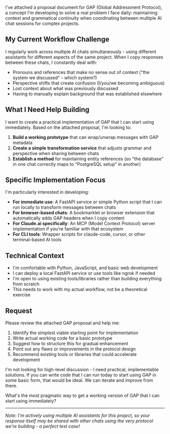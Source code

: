 I've attached a proposal document for GAP (Global Addressment Protocol), a concept I'm developing to solve a real problem I face daily: maintaining context and grammatical continuity when coordinating between multiple AI chat sessions for complex projects.

## My Current Workflow Challenge

I regularly work across multiple AI chats simultaneously - using different assistants for different aspects of the same project. When I copy responses between these chats, I constantly deal with:
- Pronouns and references that make no sense out of context ("the system we discussed" - which system?)
- Perspective shifts that create confusion (I/you/we becoming ambiguous)
- Lost context about what was previously discussed
- Having to manually explain background that was established elsewhere

## What I Need Help Building

I want to create a practical implementation of GAP that I can start using immediately. Based on the attached proposal, I'm looking to:

1. **Build a working prototype** that can wrap/unwrap messages with GAP metadata
2. **Create a simple transformation service** that adjusts grammar and perspective when sharing between chats
3. **Establish a method** for maintaining entity references (so "the database" in one chat correctly maps to "PostgreSQL setup" in another)

## Specific Implementation Focus

I'm particularly interested in developing:

- **For immediate use**: A FastAPI service or simple Python script that I can run locally to transform messages between chats
- **For browser-based chats**: A bookmarklet or browser extension that automatically adds GAP headers when I copy content
- **For Claude.ai specifically**: An MCP (Model Context Protocol) server implementation if you're familiar with that ecosystem
- **For CLI tools**: Wrapper scripts for claude-code, cursor, or other terminal-based AI tools

## Technical Context

- I'm comfortable with Python, JavaScript, and basic web development
- I can deploy a local FastAPI service or use tools like ngrok if needed
- I'm open to using existing tools/libraries rather than building everything from scratch
- This needs to work with my actual workflow, not be a theoretical exercise

## Request

Please review the attached GAP proposal and help me:
1. Identify the simplest viable starting point for implementation
2. Write actual working code for a basic prototype
3. Suggest how to structure this for gradual enhancement
4. Point out any flaws or improvements in the protocol design
5. Recommend existing tools or libraries that could accelerate development

I'm not looking for high-level discussion - I need practical, implementable solutions. If you can write code that I can run today to start using GAP in some basic form, that would be ideal. We can iterate and improve from there.

What's the most pragmatic way to get a working version of GAP that I can start using immediately?

---

*Note: I'm actively using multiple AI assistants for this project, so your response itself may be shared with other chats using the very protocol we're building - a perfect test case!*
